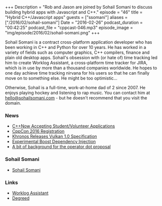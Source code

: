 +++
Description = "Rob and Jason are joined by Sohail Somani to discuss building hybrid apps with Javascript and C++."
episode = "46"
title = "Hybrid C++/Javascript apps"
guests = ["ssomani"]
aliases = ["/2016/02/sohail-somani"]
Date = "2016-02-26"
podcast_duration = "00:42:25"
podcast_file = "cppcast-046.mp3"
episode_image = "img/episode/2016/02/sohail-somani.png"
+++

Sohail Somani is a contract cross-platform application developer who has been working in C++ and Python for over 10 years. He has worked in a variety of fields such as computer graphics, C++ compilers, finance and plain old desktop apps. Sohail's obsession with (or hate of) time tracking led him to create Worklog Assistant, a cross-platform time tracker for JIRA, which is in use by more than a thousand companies worldwide. He hopes to one day achieve time tracking nirvana for his users so that he can finally move on to something else. He might be too optimistic...
 
Otherwise, Sohail is a full-time, work-at-home dad of 2 since 2007. He enjoys playing hockey and listening to rap music. You can contact him at hello@sohailsomani.com - but he doesn't recommend that you visit the domain.

### News ###

 - [C++Now Accepting Student/Volunteer Applications](http://cppnow.org/2016-conference/announcements/2016/02/23/student-volunteer-program-accepting-applications.html)
 - [CppCon 2016 Registration](http://cppcon.org/regopen2016/)
 - [Khronos Releases Vulkan 1.0 Specification](https://www.reddit.com/r/cpp/comments/462mau/khronos_releases_vulkan_10_specification/)
 - [Experimental Boost Dependency Injection](http://boost-experimental.github.io/di/)
 - [A bit of background for the operator dot proposal](https://isocpp.org/blog/2016/02/a-bit-of-background-for-the-operator-dot-proposal-bjarne-stroustrup)
 
### Sohail Somani ###

 - [Sohail Somani](http://uint32t.blogspot.com)

### Links ###

 - [Worklog Assistant](https://worklogassistant.com/)
 - [Degreed](https://degreed.com/)

